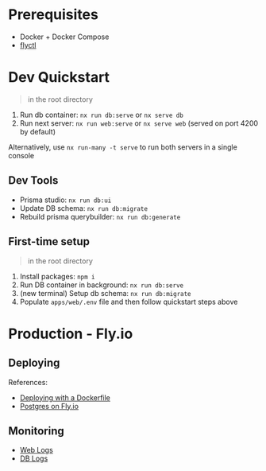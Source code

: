 # Prerequisites
- Docker + Docker Compose
- [flyctl](https://fly.io/launchpad)

# Dev Quickstart
> in the root directory
1. Run db container: `nx run db:serve` or `nx serve db`
2. Run next server: `nx run web:serve`  or `nx serve web` (served on port 4200 by default)

Alternatively, use `nx run-many -t serve` to run both servers in a single console

## Dev Tools
- Prisma studio: `nx run db:ui`
- Update DB schema: `nx run db:migrate`
- Rebuild prisma querybuilder: `nx run db:generate`

## First-time setup
> in the root directory
1. Install packages: `npm i`
2. Run DB container in background: `nx run db:serve`
3. (new terminal) Setup db schema: `nx run db:migrate`
4. Populate `apps/web/.env` file and then follow quickstart steps above

# Production - Fly.io

## Deploying

References:
- [Deploying with a Dockerfile](https://fly.io/docs/languages-and-frameworks/dockerfile/)
- [Postgres on Fly.io](https://fly.io/docs/postgres/#about-postgres-on-fly)

## Monitoring
- [Web Logs](https://fly.io/apps/dlv-web/monitoring)
- [DB Logs](https://fly.io/apps/dlv-web-db/monitoring)

